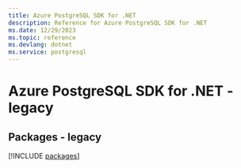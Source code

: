 ```yaml
---
title: Azure PostgreSQL SDK for .NET
description: Reference for Azure PostgreSQL SDK for .NET
ms.date: 12/29/2023
ms.topic: reference
ms.devlang: dotnet
ms.service: postgresql
---
```

# Azure PostgreSQL SDK for .NET - legacy
## Packages - legacy
[!INCLUDE [packages](postgresql-index.md)]